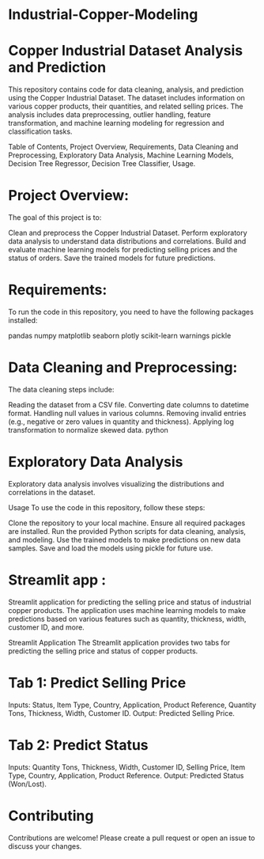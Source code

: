 # Industrial-Copper-Modeling

# Copper Industrial Dataset Analysis and Prediction
This repository contains code for data cleaning, analysis, and prediction using the Copper Industrial Dataset. The dataset includes information on various copper products, their quantities, and related selling prices. The analysis includes data preprocessing, outlier handling, feature transformation, and machine learning modeling for regression and classification tasks.

Table of Contents,
Project Overview,
Requirements,
Data Cleaning and Preprocessing,
Exploratory Data Analysis,
Machine Learning Models,
Decision Tree Regressor,
Decision Tree Classifier,
Usage.

# Project Overview:
The goal of this project is to:

Clean and preprocess the Copper Industrial Dataset.
Perform exploratory data analysis to understand data distributions and correlations.
Build and evaluate machine learning models for predicting selling prices and the status of orders.
Save the trained models for future predictions.
# Requirements:
To run the code in this repository, you need to have the following packages installed:

pandas
numpy
matplotlib
seaborn
plotly
scikit-learn
warnings
pickle

# Data Cleaning and Preprocessing:
The data cleaning steps include:

Reading the dataset from a CSV file.
Converting date columns to datetime format.
Handling null values in various columns.
Removing invalid entries (e.g., negative or zero values in quantity and thickness).
Applying log transformation to normalize skewed data.
python


# Exploratory Data Analysis
Exploratory data analysis involves visualizing the distributions and correlations in the dataset.




Usage
To use the code in this repository, follow these steps:

Clone the repository to your local machine.
Ensure all required packages are installed.
Run the provided Python scripts for data cleaning, analysis, and modeling.
Use the trained models to make predictions on new data samples.
Save and load the models using pickle for future use.

# Streamlit app :
Streamlit application for predicting the selling price and status of industrial copper products. The application uses machine learning models to make predictions based on various features such as quantity, thickness, width, customer ID, and more.

Streamlit Application
The Streamlit application provides two tabs for predicting the selling price and status of copper products.

# Tab 1: Predict Selling Price
Inputs: Status, Item Type, Country, Application, Product Reference, Quantity Tons, Thickness, Width, Customer ID.
Output: Predicted Selling Price.
# Tab 2: Predict Status
Inputs: Quantity Tons, Thickness, Width, Customer ID, Selling Price, Item Type, Country, Application, Product Reference.
Output: Predicted Status (Won/Lost).
# Contributing
Contributions are welcome! Please create a pull request or open an issue to discuss your changes.
